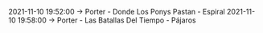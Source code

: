 2021-11-10 19:52:00 -> Porter - Donde Los Ponys Pastan - Espiral
2021-11-10 19:58:00 -> Porter - Las Batallas Del Tiempo - Pájaros
